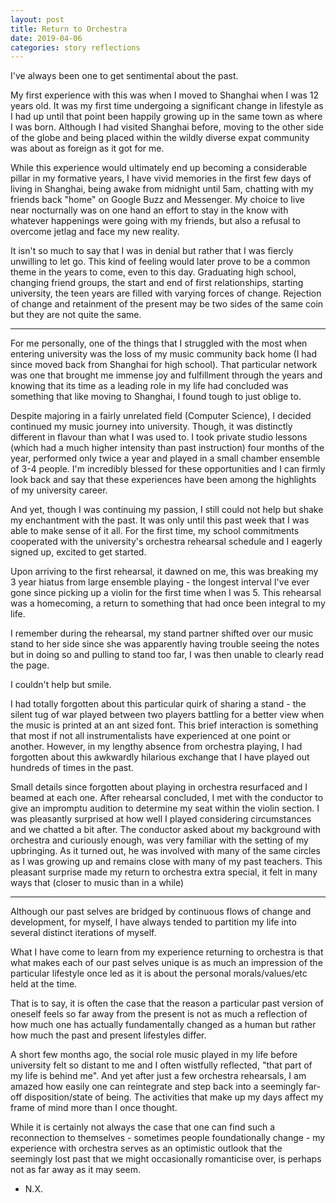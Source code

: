 ```yaml
---
layout: post
title: Return to Orchestra
date: 2019-04-06
categories: story reflections
---
```


I've always been one to get sentimental about the past.

My first experience with this was when I moved to Shanghai when I was 12 years old. It was my first time undergoing a significant change in lifestyle as I had up until that point been happily growing up in the same town as where I was born. Although I had visited Shanghai before, moving to the other side of the globe and being placed within the wildly diverse expat community was about as foreign as it got for me.

While this experience would ultimately end up becoming a considerable pillar in my formative years, I have vivid memories in the first few days of living in Shanghai, being awake from midnight until 5am, chatting with my friends back "home" on Google Buzz and Messenger. My choice to live near nocturnally was on one hand an effort to stay in the know with whatever happenings were going with my friends, but also a refusal to overcome jetlag and face my new reality.

It isn't so much to say that I was in denial but rather that I was fiercly unwilling to let go. This kind of feeling would later prove to be a common theme in the years to come, even to this day. Graduating high school, changing friend groups, the start and end of first relationships, starting university, the teen years are filled with varying forces of change. Rejection of change and retainment of the present may be two sides of the same coin but they are not quite the same.

---

For me personally, one of the things that I struggled with the most when entering university was the loss of my music community back home (I had since moved back from Shanghai for high school). That particular network was one that brought me immense joy and fulfillment through the years and knowing that its time as a leading role in my life had concluded was something that like moving to Shanghai, I found tough to just oblige to.

Despite majoring in a fairly unrelated field (Computer Science), I decided continued my music journey into university. Though, it was distinctly different in flavour than what I was used to. I took private studio lessons (which had a much higher intensity than past instruction) four months of the year, performed only twice a year and played in a small chamber ensemble of 3-4 people. I'm incredibly blessed for these opportunities and I can firmly look back and say that these experiences have been among the highlights of my university career.

And yet, though I was continuing my passion, I still could not help but shake my enchantment with the past. It was only until this past week that I was able to make sense of it all. For the first time, my school commitments cooperated with the university's orchestra rehearsal schedule and I eagerly signed up, excited to get started.

Upon arriving to the first rehearsal, it dawned on me, this was breaking my 3 year hiatus from large ensemble playing - the longest interval I've ever gone since picking up a violin for the first time when I was 5. This rehearsal was a homecoming, a return to something that had once been integral to my life.

I remember during the rehearsal, my stand partner shifted over our music stand to her side since she was apparently having trouble seeing the notes but in doing so and pulling to stand too far, I was then unable to clearly read the page.

I couldn't help but smile.

I had totally forgotten about this particular quirk of sharing a stand - the silent tug of war played between two players battling for a better view when the music is printed at an ant sized font. This brief interaction is something that most if not all instrumentalists have experienced at one point or another. However, in my lengthy absence from orchestra playing, I had forgotten about this awkwardly hilarious exchange that I have played out hundreds of times in the past.

Small details since forgotten about playing in orchestra resurfaced and I beamed at each one. After rehearsal concluded, I met with the conductor to give an impromptu audition to determine my seat within the violin section. I was pleasantly surprised at how well I played considering circumstances and we chatted a bit after. The conductor asked about my background with orchestra and curiously enough, was very familiar with the setting of my upbringing. As it turned out, he was involved with many of the same circles as I was growing up and remains close with many of my past teachers. This pleasant surprise made my return to orchestra extra special, it felt in many ways that (closer to music than in a while)

---

Although our past selves are bridged by continuous flows of change and development, for myself, I have always tended to partition my life into several distinct iterations of myself.

What I have come to learn from my experience returning to orchestra is that what makes each of our past selves unique is as much an impression of the particular lifestyle once led as it is about the personal morals/values/etc held at the time.

That is to say, it is often the case that the reason a particular past version of oneself feels so far away from the present is not as much a reflection of how much one has actually fundamentally changed as a human but rather how much the past and present lifestyles differ.

A short few months ago, the social role music played in my life before university felt so distant to me and I often wistfully reflected, "that part of my life is behind me". And yet after just a few orchestra rehearsals, I am amazed how easily one can reintegrate and step back into a seemingly far-off disposition/state of being. The activities that make up my days affect my frame of mind more than I once thought.

While it is certainly not always the case that one can find such a reconnection to themselves - sometimes people foundationally change - my experience with orchestra serves as an optimistic outlook that the seemingly lost past that we might occasionally romanticise over, is perhaps not as far away as it may seem.

- N.X.
